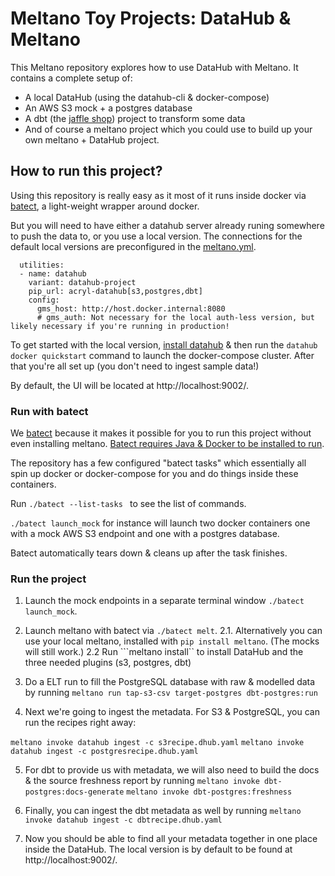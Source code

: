 # Meltano Toy Projects: DataHub & Meltano
This Meltano repository explores how to use DataHub with Meltano. It contains a complete setup of:
- A local DataHub (using the datahub-cli & docker-compose)
- An AWS S3 mock + a postgres database
- A dbt (the [jaffle shop](https://github.com/dbt-labs/jaffle_shop)) project to transform some data
- And of course a meltano project which you could use to build up your own meltano + DataHub project.

## How to run this project?
Using this repository is really easy as it most of it runs inside docker via [batect](https://batect.dev/), a light-weight wrapper around docker. 

But you will need to have either a datahub server already runing somewhere to push the data to, or you use a local version. The connections
for the default local versions are preconfigured in the [meltano.yml](new_project/meltano.yml). 

```
  utilities:
  - name: datahub
    variant: datahub-project
    pip_url: acryl-datahub[s3,postgres,dbt]
    config:
      gms_host: http://host.docker.internal:8080
      # gms_auth: Not necessary for the local auth-less version, but likely necessary if you're running in production!
```

To get started with the local version, [install datahub](https://datahubproject.io/docs/quickstart) & then run the ```datahub docker quickstart``` command to launch the docker-compose cluster. After that you're all set up (you don't need to ingest sample data!)

By default, the UI will be located at http://localhost:9002/.

### Run with batect
We [batect](https://batect.dev/) because it makes it possible for you to run this project without even installing meltano. [Batect requires Java & Docker to be installed to run](https://batect.dev/docs/getting-started/requirements). 

The repository has a few configured "batect tasks" which essentially all spin up docker or docker-compose for you and do things inside these containers.

Run  ```./batect --list-tasks ``` to see the list of commands.

```./batect launch_mock``` for instance will launch two docker containers one with a mock AWS S3 endpoint and one with a postgres database.

Batect automatically tears down & cleans up after the task finishes.

### Run the project

1. Launch the mock endpoints in a separate terminal window ```./batect launch_mock```.

2. Launch meltano with batect via ```./batect melt```.
2.1. Alternatively you can use your local meltano, installed with ```pip install meltano```. (The mocks will still work.)
2.2 Run ```meltano install`` to install DataHub and the three needed plugins (s3, postgres, dbt)
3. Do a ELT run to fill the PostgreSQL database with raw & modelled data by running ```meltano run tap-s3-csv target-postgres dbt-postgres:run```

4. Next we're going to ingest the metadata. For S3 & PostgreSQL, you can run the recipes right away:

```meltano invoke datahub ingest -c s3recipe.dhub.yaml```
```meltano invoke datahub ingest -c postgresrecipe.dhub.yaml```

5. For dbt to provide us with metadata, we will also need to build the docs & the source freshness report by running
```meltano invoke dbt-postgres:docs-generate```
```meltano invoke dbt-postgres:freshness```

6. Finally, you can ingest the dbt metadata as well by running
```meltano invoke datahub ingest -c dbtrecipe.dhub.yaml```

7. Now you should be able to find all your metadata together in one place inside the DataHub. The local version is by default to be found at http://localhost:9002/. 